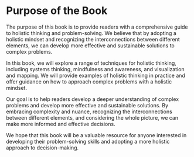 Purpose of the Book
=================================

The purpose of this book is to provide readers with a comprehensive guide to holistic thinking and problem-solving. We believe that by adopting a holistic mindset and recognizing the interconnections between different elements, we can develop more effective and sustainable solutions to complex problems.

In this book, we will explore a range of techniques for holistic thinking, including systems thinking, mindfulness and awareness, and visualization and mapping. We will provide examples of holistic thinking in practice and offer guidance on how to approach complex problems with a holistic mindset.

Our goal is to help readers develop a deeper understanding of complex problems and develop more effective and sustainable solutions. By embracing complexity and nuance, recognizing the interconnections between different elements, and considering the whole picture, we can make more informed and effective decisions.

We hope that this book will be a valuable resource for anyone interested in developing their problem-solving skills and adopting a more holistic approach to decision-making.


